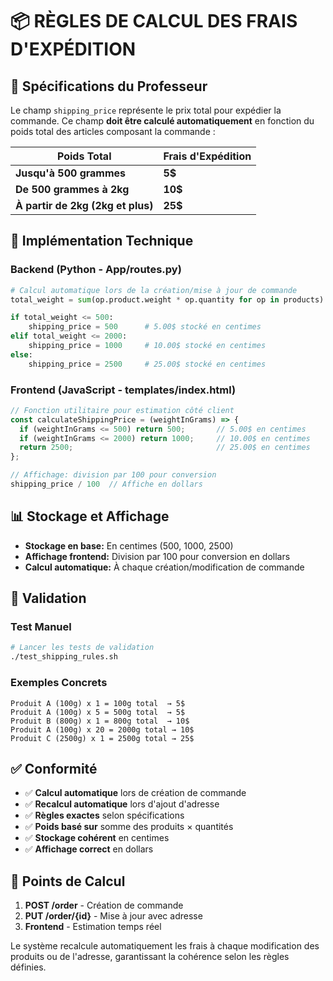 # 📦 RÈGLES DE CALCUL DES FRAIS D'EXPÉDITION

## 🎯 Spécifications du Professeur

Le champ `shipping_price` représente le prix total pour expédier la commande. 
Ce champ **doit être calculé automatiquement** en fonction du poids total des articles composant la commande :

| Poids Total | Frais d'Expédition |
|-------------|-------------------|
| **Jusqu'à 500 grammes** | **5$** |
| **De 500 grammes à 2kg** | **10$** |
| **À partir de 2kg (2kg et plus)** | **25$** |

## 🔧 Implémentation Technique

### Backend (Python - App/routes.py)
```python
# Calcul automatique lors de la création/mise à jour de commande
total_weight = sum(op.product.weight * op.quantity for op in products)

if total_weight <= 500:
    shipping_price = 500      # 5.00$ stocké en centimes
elif total_weight <= 2000:
    shipping_price = 1000     # 10.00$ stocké en centimes  
else:
    shipping_price = 2500     # 25.00$ stocké en centimes
```

### Frontend (JavaScript - templates/index.html)
```javascript
// Fonction utilitaire pour estimation côté client
const calculateShippingPrice = (weightInGrams) => {
  if (weightInGrams <= 500) return 500;       // 5.00$ en centimes
  if (weightInGrams <= 2000) return 1000;     // 10.00$ en centimes
  return 2500;                                // 25.00$ en centimes
};

// Affichage: division par 100 pour conversion
shipping_price / 100  // Affiche en dollars
```

## 📊 Stockage et Affichage

- **Stockage en base:** En centimes (500, 1000, 2500)
- **Affichage frontend:** Division par 100 pour conversion en dollars
- **Calcul automatique:** À chaque création/modification de commande

## 🧪 Validation

### Test Manuel
```bash
# Lancer les tests de validation
./test_shipping_rules.sh
```

### Exemples Concrets
```
Produit A (100g) x 1 = 100g total  → 5$
Produit A (100g) x 5 = 500g total  → 5$
Produit B (800g) x 1 = 800g total  → 10$
Produit A (100g) x 20 = 2000g total → 10$
Produit C (2500g) x 1 = 2500g total → 25$
```

## ✅ Conformité

- ✅ **Calcul automatique** lors de création de commande
- ✅ **Recalcul automatique** lors d'ajout d'adresse  
- ✅ **Règles exactes** selon spécifications
- ✅ **Poids basé sur** somme des produits × quantités
- ✅ **Stockage cohérent** en centimes
- ✅ **Affichage correct** en dollars

## 🔄 Points de Calcul

1. **POST /order** - Création de commande
2. **PUT /order/{id}** - Mise à jour avec adresse
3. **Frontend** - Estimation temps réel

Le système recalcule automatiquement les frais à chaque modification des produits ou de l'adresse, garantissant la cohérence selon les règles définies.
